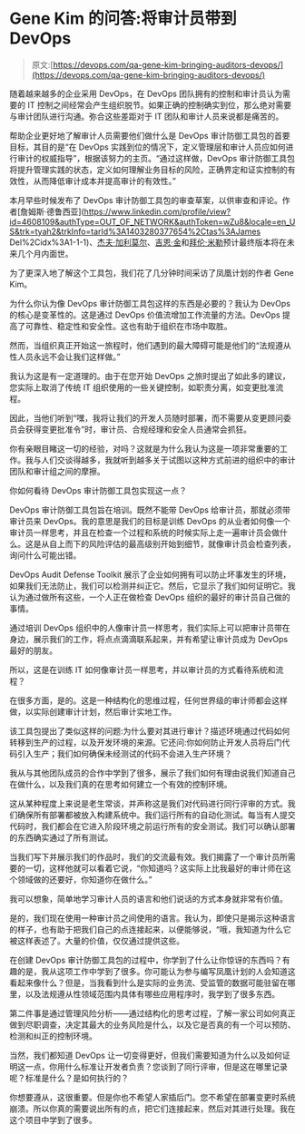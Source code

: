 # Gene Kim 的问答:将审计员带到 DevOps

> 原文:[https://devops.com/qa-gene-kim-bringing-auditors-devops/](https://devops.com/qa-gene-kim-bringing-auditors-devops/)

随着越来越多的企业采用 DevOps，在 DevOps 团队拥有的控制和审计员认为需要的 IT 控制之间经常会产生组织脱节。如果正确的控制确实到位，那么绝对需要与审计团队进行沟通。弥合这些差距对于 IT 团队和审计人员来说都是痛苦的。

帮助企业更好地了解审计人员需要他们做什么是 DevOps 审计防御工具包的首要目标，其目的是“在 DevOps 实践到位的情况下，定义管理层和审计人员应如何进行审计的权威指导”，根据该努力的主页。“通过这样做，DevOps 审计防御工具包将提升管理实践的状态，定义如何理解业务目标的风险，正确界定和证实控制的有效性，从而降低审计成本并提高审计的有效性。”

本月早些时候发布了 DevOps 审计防御工具包的审查草案，以供审查和评论。作者[詹姆斯·德鲁西亚](https://www.linkedin.com/profile/view?id=4608109&authType=OUT_OF_NETWORK&authToken=wZu8&locale=en_US&trk=tyah2&trkInfo=tarId%3A1403280377654%2Ctas%3AJames Del%2Cidx%3A1-1-1)、[杰夫·加利莫尔](https://www.linkedin.com/profile/view?id=2742080&authType=name&authToken=2oL4&trk=prof-proj-cc-name)、[吉恩·金](https://www.linkedin.com/profile/view?id=14159909&authType=OUT_OF_NETWORK&authToken=-Get&locale=en_US&trk=tyah2&trkInfo=tarId%3A1403280601850%2Ctas%3AGene%2Cidx%3A2-1-2)和[拜伦·米勒](https://www.linkedin.com/profile/view?id=2954514&authType=name&authToken=1uEy&trk=prof-proj-cc-name)预计最终版本将在未来几个月内面世。

为了更深入地了解这个工具包，我们花了几分钟时间采访了凤凰计划的作者 Gene Kim。

为什么你认为像 DevOps 审计防御工具包这样的东西是必要的？我认为 DevOps 的核心是变革性的。这是通过 DevOps 价值流增加工作流量的方法。DevOps 提高了可靠性、稳定性和安全性。这也有助于组织在市场中取胜。

然而，当组织真正开始这一旅程时，他们遇到的最大障碍可能是他们的“法规遵从性人员永远不会让我们这样做。”

我认为这是有一定道理的。由于在您开始 DevOps 之旅时提出了如此多的建议，您实际上取消了传统 IT 组织使用的一些关键控制，如职责分离，如变更批准流程。

因此，当他们听到“嘿，我将让我们的开发人员随时部署，而不需要从变更顾问委员会获得变更批准令”时，审计员、合规经理和安全人员通常会抓狂。

你有亲眼目睹这一切的经验，对吗？这就是为什么我认为这是一项非常重要的工作。我与人们交谈得越多，我就听到越多关于试图以这种方式前进的组织中的审计团队和审计组之间的摩擦。

你如何看待 DevOps 审计防御工具包实现这一点？

DevOps 审计防御工具包旨在培训。既然不能带 DevOps 给审计员，那就必须带审计员来 DevOps。我的意思是我们的目标是训练 DevOps 的从业者如何像一个审计员一样思考，并且在检查一个过程和系统的时候实际上走一遍审计员会做什么。这是从自上而下的风险评估的最高级别开始到细节，就像审计员会检查列表，询问什么可能出错。

DevOps Audit Defense Toolkit 展示了企业如何拥有可以防止坏事发生的环境，如果我们无法防止，我们可以检测并纠正它。然后，它显示了我们如何证明它。我认为通过做所有这些，一个人正在做检查 DevOps 组织的最好的审计员自己做的事情。

通过培训 DevOps 组织中的人像审计员一样思考，我们实际上可以把审计员带在身边，展示我们的工作，将点点滴滴联系起来，并有希望让审计员成为 DevOps 最好的朋友。

所以，这是在训练 IT 如何像审计员一样思考，并以审计员的方式看待系统和流程？

在很多方面，是的。这是一种结构化的思维过程，任何世界级的审计师都会这样做，以实际创建审计计划，然后审计实地工作。

该工具包提出了类似这样的问题:为什么要对其进行审计？描述环境通过代码如何转移到生产的过程，以及开发环境的来源。它还问:你如何防止开发人员将后门代码引入生产；我们如何确保未经测试的代码不会进入生产环境？

我从与其他团队成员的合作中学到了很多，展示了我们如何有理由说我们知道自己在做什么，以及我们真的在思考如何建立一个有效的控制环境。

这从某种程度上来说是老生常谈，并声称这是我们对代码进行同行评审的方式。我们确保所有部署都被放入构建系统中。我们运行所有的自动化测试。每当有人提交代码时，我们都会在它进入阶段环境之前运行所有的安全测试。我们可以确认部署的东西确实通过了所有测试。

当我们写下并展示我们的作品时，我们的交流最有效。我们揭露了一个审计员所需要的一切，这样他就可以看着它说，“你知道吗？这实际上比我最好的审计师在这个领域做的还要好，你知道你在做什么。”

我可以想象，简单地学习审计人员的语言和他们说话的方式本身就非常有价值。

是的，我们现在使用一种审计员之间使用的语言。我认为，即使只是揭示这种语言的样子，也有助于把我们自己的点连接起来，以便能够说，“哦，我知道为什么它被这样表述了。大量的价值，仅仅通过提供这些。

在创建 DevOps 审计防御工具包的过程中，你学到了什么让你惊讶的东西吗？有趣的是，我从这项工作中学到了很多。你可能认为参与编写凤凰计划的人会知道这看起来像什么？但是，当我看到什么是实际的业务流、受监管的数据可能驻留在哪里，以及法规遵从性领域范围内具体有哪些应用程序时，我学到了很多东西。

第二件事是通过管理风险分析——通过结构化的思考过程，了解一家公司如何真正做到尽职调查，决定其最大的业务风险是什么，以及它是否真的有一个可以预防、检测和纠正的控制环境。

当然，我们都知道 DevOps 让一切变得更好，但我们需要知道为什么以及如何证明这一点，你用什么标准让开发者负责？您谈到了同行评审，但是这在哪里记录呢？标准是什么？是如何执行的？

你想要遵从，这很重要。但是你也不希望人家插后门。您不希望在部署变更时系统崩溃。所以你真的需要说出所有的点，把它们连接起来，然后对其进行处理。我在这个项目中学到了很多。
